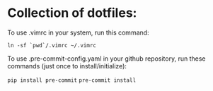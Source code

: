 # Collection of dotfiles:

To use .vimrc in your system, run this command:

``ln -sf `pwd`/.vimrc ~/.vimrc``

To use .pre-commit-config.yaml in your github repository, run these commands (just once to install/initialize):

``pip install pre-commit``
``pre-commit install``

